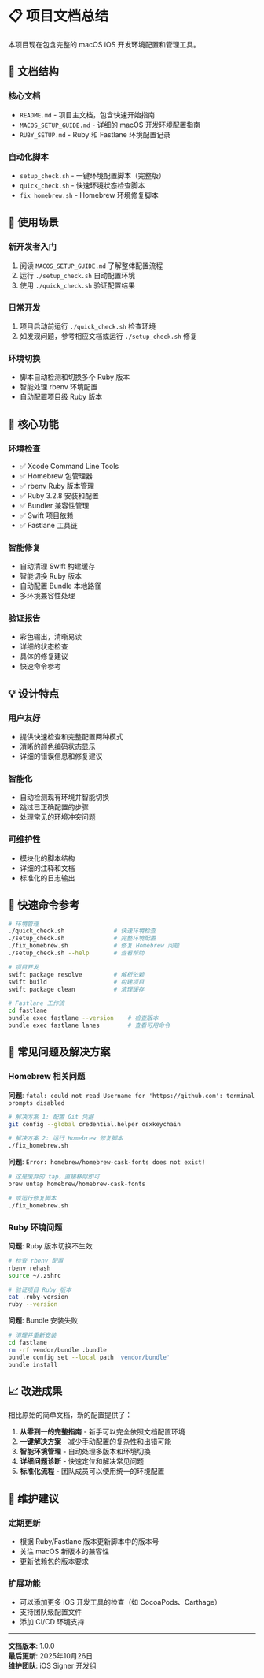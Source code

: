 # 📋 项目文档总结

本项目现在包含完整的 macOS iOS 开发环境配置和管理工具。

## 📁 文档结构

### 核心文档
- `README.md` - 项目主文档，包含快速开始指南
- `MACOS_SETUP_GUIDE.md` - 详细的 macOS 开发环境配置指南
- `RUBY_SETUP.md` - Ruby 和 Fastlane 环境配置记录

### 自动化脚本

- `setup_check.sh` - 一键环境配置脚本（完整版）
- `quick_check.sh` - 快速环境状态检查脚本
- `fix_homebrew.sh` - Homebrew 环境修复脚本

## 🎯 使用场景

### 新开发者入门
1. 阅读 `MACOS_SETUP_GUIDE.md` 了解整体配置流程
2. 运行 `./setup_check.sh` 自动配置环境
3. 使用 `./quick_check.sh` 验证配置结果

### 日常开发
1. 项目启动前运行 `./quick_check.sh` 检查环境
2. 如发现问题，参考相应文档或运行 `./setup_check.sh` 修复

### 环境切换
- 脚本自动检测和切换多个 Ruby 版本
- 智能处理 rbenv 环境配置
- 自动配置项目级 Ruby 版本

## 🔧 核心功能

### 环境检查
- ✅ Xcode Command Line Tools
- ✅ Homebrew 包管理器  
- ✅ rbenv Ruby 版本管理
- ✅ Ruby 3.2.8 安装和配置
- ✅ Bundler 兼容性管理
- ✅ Swift 项目依赖
- ✅ Fastlane 工具链

### 智能修复
- 自动清理 Swift 构建缓存
- 智能切换 Ruby 版本
- 自动配置 Bundle 本地路径
- 多环境兼容性处理

### 验证报告
- 彩色输出，清晰易读
- 详细的状态检查
- 具体的修复建议
- 快速命令参考

## 💡 设计特点

### 用户友好
- 提供快速检查和完整配置两种模式
- 清晰的颜色编码状态显示
- 详细的错误信息和修复建议

### 智能化
- 自动检测现有环境并智能切换
- 跳过已正确配置的步骤
- 处理常见的环境冲突问题

### 可维护性
- 模块化的脚本结构
- 详细的注释和文档
- 标准化的日志输出

## 🚀 快速命令参考

```bash
# 环境管理
./quick_check.sh              # 快速环境检查
./setup_check.sh              # 完整环境配置
./fix_homebrew.sh             # 修复 Homebrew 问题
./setup_check.sh --help       # 查看帮助

# 项目开发
swift package resolve         # 解析依赖
swift build                   # 构建项目
swift package clean           # 清理缓存

# Fastlane 工作流
cd fastlane
bundle exec fastlane --version    # 检查版本
bundle exec fastlane lanes        # 查看可用命令
```

## 🐛 常见问题及解决方案

### Homebrew 相关问题

**问题**: `fatal: could not read Username for 'https://github.com': terminal prompts disabled`
```bash
# 解决方案 1: 配置 Git 凭据
git config --global credential.helper osxkeychain

# 解决方案 2: 运行 Homebrew 修复脚本
./fix_homebrew.sh
```

**问题**: `Error: homebrew/homebrew-cask-fonts does not exist!`
```bash
# 这是废弃的 tap，直接移除即可
brew untap homebrew/homebrew-cask-fonts

# 或运行修复脚本
./fix_homebrew.sh
```

### Ruby 环境问题

**问题**: Ruby 版本切换不生效
```bash
# 检查 rbenv 配置
rbenv rehash
source ~/.zshrc

# 验证项目 Ruby 版本
cat .ruby-version
ruby --version
```

**问题**: Bundle 安装失败
```bash
# 清理并重新安装
cd fastlane
rm -rf vendor/bundle .bundle
bundle config set --local path 'vendor/bundle'
bundle install
```

## 📈 改进成果

相比原始的简单文档，新的配置提供了：

1. **从零到一的完整指南** - 新手可以完全依照文档配置环境
2. **一键解决方案** - 减少手动配置的复杂性和出错可能
3. **智能环境管理** - 自动处理多版本和环境切换
4. **详细问题诊断** - 快速定位和解决常见问题
5. **标准化流程** - 团队成员可以使用统一的环境配置

## 🔄 维护建议

### 定期更新
- 根据 Ruby/Fastlane 版本更新脚本中的版本号
- 关注 macOS 新版本的兼容性
- 更新依赖包的版本要求

### 扩展功能
- 可以添加更多 iOS 开发工具的检查（如 CocoaPods、Carthage）
- 支持团队级配置文件
- 添加 CI/CD 环境支持

---

**文档版本**: 1.0.0  
**最后更新**: 2025年10月26日  
**维护团队**: iOS Signer 开发组